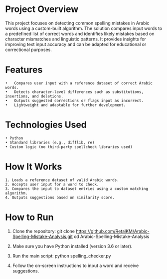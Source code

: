 # Project Overview

This project focuses on detecting common spelling mistakes in Arabic words using a custom-built algorithm. The solution compares input words to a predefined list of correct words and identifies likely mistakes based on character mismatches and linguistic patterns. It provides insights for improving text input accuracy and can be adapted for educational or correctional purposes.


# Features

	•	Compares user input with a reference dataset of correct Arabic words.
	•	Detects character-level differences such as substitutions, insertions, and deletions.
	•	Outputs suggested corrections or flags input as incorrect.
	•	Lightweight and adaptable for further development.


# Technologies Used

	• Python
	• Standard libraries (e.g., difflib, re)
	• Custom logic (no third-party spellcheck libraries used)

#  How It Works
 
	1. Loads a reference dataset of valid Arabic words.
	2. Accepts user input for a word to check.
	3. Compares the input to dataset entries using a custom matching algorithm.
	4. Outputs suggestions based on similarity score.

 # How to Run
 
 1. Clone the repository:
 git clone https://github.com/RetalKM/Arabic-Spelling-Mistake-Analysis.git
cd Arabic-Spelling-Mistake-Analysis

 2. Make sure you have Python installed (version 3.6 or later).
 3. Run the main script: python spelling_checker.py
 4. Follow the on-screen instructions to input a word and receive suggestions.

